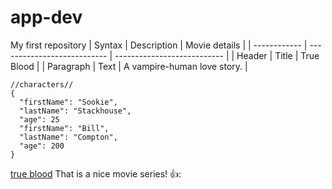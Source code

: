 # app-dev
My first repository
| Syntax       | Description                 | Movie details               |
| ------------ | --------------------------- | --------------------------- |
| Header       | Title                       | True Blood                  |
| Paragraph    | Text                        | A vampire-human love story. | 


```
//characters//
{
  "firstName": "Sookie",
  "lastName": "Stackhouse",
  "age": 25
  "firstName": "Bill",
  "lastName": "Compton",
  "age": 200
}
```
[true blood](https://www.netflix.com/search?q=tru&jbv=70157135)
That is a nice movie series!  👍:
